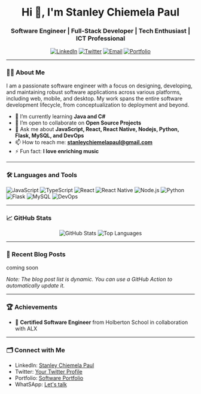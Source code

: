 <h1 align="center">Hi 👋, I'm Stanley Chiemela Paul</h1>
<h3 align="center">Software Engineer | Full-Stack Developer | Tech Enthusiast | ICT Professional</h3>

<p align="center">
  <a href="https://www.linkedin.com/in/stanleychiemelapaul/"><img src="https://img.shields.io/badge/LinkedIn-%230077B5.svg?style=for-the-badge&logo=linkedin&logoColor=white" alt="LinkedIn"/></a>
  <a href="https://twitter.com/stanleycpaul"><img src="https://img.shields.io/badge/Twitter-%231DA1F2.svg?style=for-the-badge&logo=Twitter&logoColor=white" alt="Twitter"/></a>
  <a href="mailto:stanleychiemelapaul@gmail.com"><img src="https://img.shields.io/badge/Email-D14836?style=for-the-badge&logo=gmail&logoColor=white" alt="Email"/></a>
  <a href="https://stanleypaul.netlify.app"><img src="https://img.shields.io/badge/Portfolio-%2312100E.svg?style=for-the-badge&logo=github-pages&logoColor=white" alt="Portfolio"/></a>
</p>

---

### 👨‍💻 About Me

I am a passionate software engineer with a focus on designing, developing, and maintaining robust software applications across various platforms, including web, mobile, and desktop. My work spans the entire software development lifecycle, from conceptualization to deployment and beyond.

- 🌱 I’m currently learning **Java and C#**
- 👯 I’m open to collaborate on **Open Source Projects**
- 💬 Ask me about **JavaScript, React, React Native, Nodejs, Python, Flask, MySQL, and DevOps**
- 📫 How to reach me: **stanleychiemelapaul@gmail.com**
- ⚡ Fun fact: **I love enriching music**

---

### 🛠️ Languages and Tools

<p align="left">
  <img src="https://img.shields.io/badge/JavaScript-%23323330.svg?style=for-the-badge&logo=javascript&logoColor=%23F7DF1E" alt="JavaScript"/>
  <img src="https://img.shields.io/badge/TypeScript-%23007ACC.svg?style=for-the-badge&logo=typescript&logoColor=white" alt="TypeScript"/>
  <img src="https://img.shields.io/badge/React-%2320232a.svg?style=for-the-badge&logo=react&logoColor=%2361DAFB" alt="React"/>
  <img src="https://img.shields.io/badge/React_Native-%2320232a.svg?style=for-the-badge&logo=react&logoColor=%2361DAFB" alt="React Native"/>
  <img src="https://img.shields.io/badge/Node.js-%2343853D.svg?style=for-the-badge&logo=node.js&logoColor=white" alt="Node.js"/>
  <img src="https://img.shields.io/badge/Python-%2314354C.svg?style=for-the-badge&logo=python&logoColor=white" alt="Python"/>
  <img src="https://img.shields.io/badge/Flask-%23000.svg?style=for-the-badge&logo=flask&logoColor=white" alt="Flask"/>
  <img src="https://img.shields.io/badge/MySQL-%2300f.svg?style=for-the-badge&logo=mysql&logoColor=white" alt="MySQL"/>
  <img src="https://img.shields.io/badge/DevOps-%23007396.svg?style=for-the-badge&logo=devops&logoColor=white" alt="DevOps"/>
</p>

---

### 📈 GitHub Stats

<p align="center">
  <img src="https://github-readme-stats.vercel.app/api?username=stanleychiemelapaul&show_icons=true&theme=radical" alt="GitHub Stats" />
  <img src="https://github-readme-stats.vercel.app/api/top-langs/?username=stanleychiemelapaul&layout=compact&theme=radical" alt="Top Languages" />
</p>

---

### 📝 Recent Blog Posts

<!-- BLOG-POST-LIST:START -->
coming soon
<!-- BLOG-POST-LIST:END -->

*Note: The blog post list is dynamic. You can use a GitHub Action to automatically update it.*


---

### 🏆 Achievements

- 🏅 **Certified Software Engineer** from Holberton School in collaboration with ALX

---

### 🗂️ Connect with Me

- LinkedIn: [Stanley Chiemela Paul](https://www.linkedin.com/in/stanleychiemelapaul/)
- Twitter: [Your Twitter Profile](https://twitter.com/stanleycpaul)
- Portfolio: [Software Portfolio](https://stanleypaul.netlify.app)
- WhatSApp: [Let's talk](https://wa.link/vehb8a)

